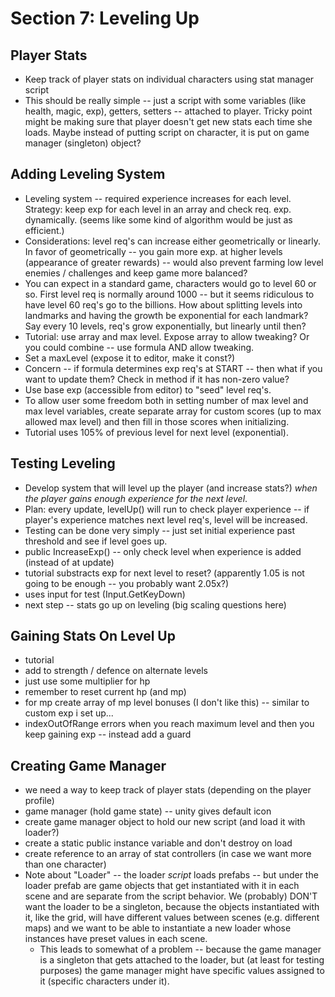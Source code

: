 # Section 7: Leveling Up
## Player Stats
* Keep track of player stats on individual characters using stat manager script
* This should be really simple -- just a script with some variables (like health, magic, exp), getters, setters -- attached to player. Tricky point might be making sure that player doesn't get new stats each time she loads. Maybe instead of putting script on character, it is put on game manager (singleton) object?
## Adding Leveling System
* Leveling system -- required experience increases for each level. Strategy: keep exp for each level in an array and check req. exp. dynamically. (seems like some kind of algorithm would be just as efficient.)
* Considerations: level req's can increase either geometrically or linearly. In favor of geometrically -- you gain more exp. at higher levels (appearance of greater rewards) -- would also prevent farming low level enemies / challenges and keep game more balanced?
* You can expect in a standard game, characters would go to level 60 or so.  First level req is normally around 1000 -- but it seems ridiculous to have level 60 req's go to the billions.  How about splitting levels into landmarks and having the growth be exponential for each landmark?  Say every 10 levels, req's grow exponentially, but linearly until then?
* Tutorial: use array and max level. Expose array to allow tweaking?  Or you could combine -- use formula AND allow tweaking.
* Set a maxLevel (expose it to editor, make it const?)
* Concern -- if formula determines exp req's at START -- then what if you want to update them?  Check in method if it has non-zero value?
* Use base exp (accessible from editor) to "seed" level req's.
* To allow user some freedom both in setting number of max level and max level variables, create separate array for custom scores (up to max allowed max level) and then fill in those scores when initializing.
* Tutorial uses 105% of previous level for next level (exponential).
## Testing Leveling
* Develop system that will level up the player (and increase stats?) _when the player gains enough experience for the next level_.
* Plan: every update, levelUp() will run to check player experience -- if player's experience matches next level req's, level will be increased.
* Testing can be done very simply -- just set initial experience past threshold and see if level goes up.
* public IncreaseExp() -- only check level when experience is added (instead of at update)
* tutorial substracts exp for next level to reset? (apparently 1.05 is not going to be enough -- you probably want 2.05x?)
* uses input for test (Input.GetKeyDown)
* next step -- stats go up on leveling (big scaling questions here)
## Gaining Stats On Level Up
* tutorial
* add to strength / defence on alternate levels
* just use some multiplier for hp
* remember to reset current hp (and mp)
* for mp create array of mp level bonuses (I don't like this) -- similar to custom exp i set up...
* indexOutOfRange errors when you reach maximum level and then you keep gaining exp -- instead add a guard
## Creating Game Manager
* we need a way to keep track of player stats (depending on the player profile)
* game manager (hold game state) -- unity gives default icon
* create game manager object to hold our new script (and load it with loader?)
* create a static public instance variable and don't destroy on load
* create reference to an array of stat controllers (in case we want more than one character)
* Note about "Loader" -- the loader *script* loads prefabs -- but under the loader prefab are game objects that get instantiated with it in each scene and are separate from the script behavior.  We (probably) DON'T want the loader to be a singleton, because the objects instantiated with it, like the grid, will have different values between scenes (e.g. different maps) and we want to be able to instantiate a new loader whose instances have preset values in each scene.
  * This leads to somewhat of a problem -- because the game manager is a singleton that gets attached to the loader, but (at least for testing purposes) the game manager might have specific values assigned to it (specific characters under it).